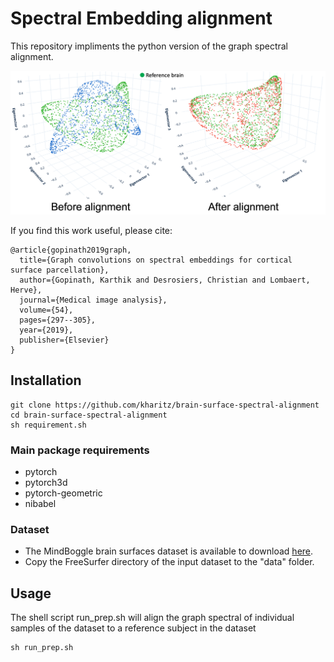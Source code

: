 # Spectral Embedding alignment
This repository impliments the python version of the graph spectral alignment. 

![Alt Text](https://github.com/kharitz/brain-surface-spectral-alignment/blob/fb64ab4e944e8a20f3defe06147c0bd11a698465/fig1.png)

If you find this work useful, please cite:
```
@article{gopinath2019graph,
  title={Graph convolutions on spectral embeddings for cortical surface parcellation},
  author={Gopinath, Karthik and Desrosiers, Christian and Lombaert, Herve},
  journal={Medical image analysis},
  volume={54},
  pages={297--305},
  year={2019},
  publisher={Elsevier}
}
```
## Installation
```
git clone https://github.com/kharitz/brain-surface-spectral-alignment
cd brain-surface-spectral-alignment
sh requirement.sh
```
### Main package requirements
- pytorch
- pytorch3d 
- pytorch-geometric
- nibabel

### Dataset
-  The MindBoggle brain surfaces dataset is available to download [here](https://osf.io/nhtur/).
-  Copy the FreeSurfer directory of the input dataset to the "data" folder.

## Usage
The shell script run_prep.sh will align the graph spectral of individual samples of the dataset to a reference subject in the dataset 
```
sh run_prep.sh
```
